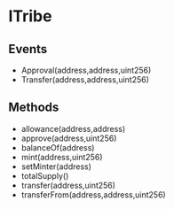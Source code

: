 # ITribe

## Events


 - Approval(address,address,uint256)
 - Transfer(address,address,uint256)

## Methods


 - allowance(address,address)
 - approve(address,uint256)
 - balanceOf(address)
 - mint(address,uint256)
 - setMinter(address)
 - totalSupply()
 - transfer(address,uint256)
 - transferFrom(address,address,uint256)
